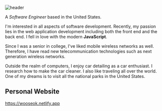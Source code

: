 ![header](https://capsule-render.vercel.app/api?type=waving&color=auto&height=300&section=header&text=Wooseok_Kim&fontSize=90)

A _Software Engineer_ based in the United States.

I'm interested in all aspects of software development. Recently, my passion lies in the web application development including both the front end and the back end. I fell in love with the modern **JavaScript**.

Since I was a senior in college, I've liked mobile wireless networks as well. Therefore, I have read new telecommunication technologies such as next generation wireless networks.

Outside the realm of computers, I enjoy car detailing as a car enthusiast. I research how to make the car cleaner. I also like traveling all over the world. One of my dreams is to visit all the national parks in the United States.

## Personal Website

<a link="https://wooseok.netlify.app/">https://wooseok.netlify.app</a>
